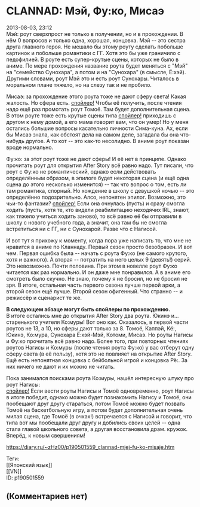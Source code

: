 CLANNAD: Мэй, Фу:ко, Мисаэ
==========================

  
2013-08-03, 23:12  
 Мэй: роут сверхпрост не только в получении, но и в прохождении. В нём 0 вопросов и только одна, хорошая, концовка. Мэй -- это сестра друга главного героя. Не мешало бы этому роуту сделать побольше картинок и побольше романтики с ГГ. Хотя это бы уже граничило с педофилией. В роуте есть супер-крутые сцены, которых не было в аниме. По мере прохождения название роута будет меняться с "Мэй" на "семейство Сунохара", а потом и на "Сунохара" (в смысле, Ё:хэй). Другими словами, роут Мэй это и есть роут Сунохары. Читалось в моральном плане тяжело, но на слезу так и не пробило.   
   
 Мисаэ: за прохождение этого роута тоже не дают сферу света! Какая жалость. Но сфера есть.  [спойлер!](https://zHz00.diary.ru/p190501559.htm?index=1#linkmore190501559m1)    Чтобы её получить, после чтения надо ещё раз промотать роут Томоё. Там будет дополнительная сцена.   В этом роуте тоже есть крутые сцены типа  [спойлер!](https://zHz00.diary.ru/p190501559.htm?index=2#linkmore190501559m2)    приходишь с другом к нему домой, а его мама говорит вам, что он умер!   Но у меня остались большие вопросы касательно личности Сима-куна. Ах, если бы Мисаэ знала, как обстоят дела на самом деле, загадала бы она что-нибудь другое. А то кот -- это как-то несолидно. В аниме роут показан вроде нормально.   
   
 Фу:ко: за этот роут тоже не дают сферы! И её нет в принципе. Однако прочитать роут для открытия After Story всё равно надо. Тут писали, что роут с Фу:ко не романтический, однако если действовать определённым образом, в эпилоге будет некоторая сцена (и ещё одна сцена до этого несколько изменится) -- так что вопрос о том, есть ли там романтика, спорный. Но хождение в школу с девушкой ночью -- это определённо подозрительно. Алсо, непонятен эпилог. Возможно, это чьи-то фантазии?  [спойлер!](https://zHz00.diary.ru/p190501559.htm?index=3#linkmore190501559m3)    Если она очнулась (пусть) и сразу смогла ходить (пусть, хотя те, кто видели реабилитацию неходячих IRL, знают, как тяжело учиться ходить заново), то всё равно её бы отправили в школу с нового учебного года, а значит, она там бы не смогла встретиться ни с ГГ, ни с Сунохарой. Разве что с Нагисой.     
   
 И вот тут я прихожу к моменту, когда пора уже написать то, что мне не нравится в аниме по Кланнаду. Первый сезон просто безобразен. И вот чем. Первая ошибка была -- начать с роута Фу:ко (не самого крутого, хотя и важного). А вторая -- потратить на него целых 9 (девять!) серий. Это невозможно. Почти половина. При этом в новелле роут Фу:ко читается как раз нормально. И он даже мне понравился. А в аниме его смотреть было скучно. Не знаю, почему я не бросил, но не бросил не зря. В итоге, остальная часть первого сезона лучше первой арки, а второй сезон ещё лучше. Второй сезон офигенный. Что странно -- и режиссёр и сценарист те же.   
   
  **В следующем абзаце могут быть спойлеры по прохождению.**    
 В итоге остались мне до открытия After Story два роута. Юкинэ и... старенького учителя Ко:муры! Вот оно как. Оказалось, в первой части роутов не 13, а 10, но сферы дают только за 8. Томоё, Каппэй, Кё:, Юкинэ, Ко:мура, Сунохара Ё:хэй-Мэй, Котоми, Мисаэ. Но роуты Нагисы и Фу:ко прочитать всё равно надо. Более того, при повторных чтениях роутов Нагисы и Ко:муры (после чтения роута Фу:ко) у вас отберут одну сферу света (в её пользу), хотя это не повлияет на открытие After Story. Ещё есть непонятная концовка с бейбольной игрой и концовка Рё:. За них ничего не дают и их можно не читать.   
   
 Пока занимался поисками роута Ко:муры, нашёл интересную штуку про роут Нагисы:   
  [спойлер!](https://zHz00.diary.ru/p190501559.htm?index=4#linkmore190501559m4)    Если вести роуты Нагисы и Томоё одновременно, роут Нагисы в итоге победит, однако можно будет познакомить Нагису и Томоё, они пообещают друг другу стараться, потом Томоё можно будет позвать Томоё на баскетбольную игру, а потом будет дополнительная очень милая сцена, где Томоё (в очках!) встречается с Нагисой и говорит, что типа вот мы пообещали друг другу и добились своих целей -- одна стала главой школьного совета, а другая восстановила драм. кружок. Вперёд, к новым свершениям!     
  
<https://diary.ru/~zHz00/p190501559_clannad-mjej-fu-ko-misaje.htm>  
  
Теги:  
[[Японский язык]]  
[[VN]]  
ID: p190501559  


(Комментариев нет)
------------------